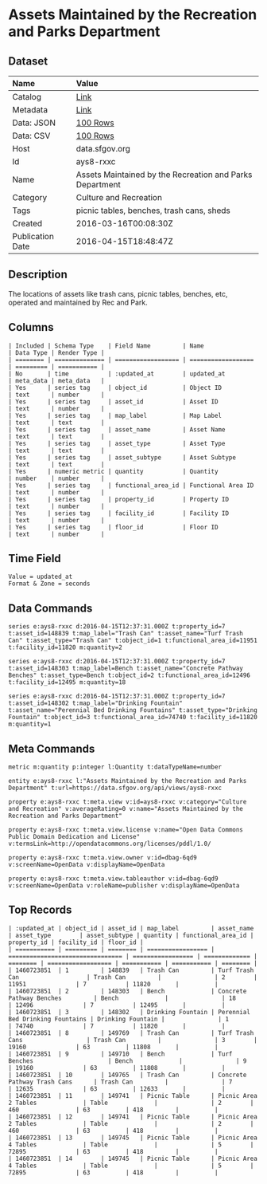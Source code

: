 # Assets Maintained by the Recreation and Parks Department

## Dataset

| Name | Value |
| :--- | :---- |
| Catalog | [Link](https://catalog.data.gov/dataset/assets-maintained-by-the-recreation-and-parks-department) |
| Metadata | [Link](https://data.sfgov.org/api/views/ays8-rxxc) |
| Data: JSON | [100 Rows](https://data.sfgov.org/api/views/ays8-rxxc/rows.json?max_rows=100) |
| Data: CSV | [100 Rows](https://data.sfgov.org/api/views/ays8-rxxc/rows.csv?max_rows=100) |
| Host | data.sfgov.org |
| Id | ays8-rxxc |
| Name | Assets Maintained by the Recreation and Parks Department |
| Category | Culture and Recreation |
| Tags | picnic tables, benches, trash cans, sheds |
| Created | 2016-03-16T00:08:30Z |
| Publication Date | 2016-04-15T18:48:47Z |

## Description

The locations of assets like trash cans, picnic tables, benches, etc, operated and maintained by Rec and Park.

## Columns

```ls
| Included | Schema Type    | Field Name         | Name               | Data Type | Render Type |
| ======== | ============== | ================== | ================== | ========= | =========== |
| No       | time           | :updated_at        | updated_at         | meta_data | meta_data   |
| Yes      | series tag     | object_id          | Object ID          | text      | number      |
| Yes      | series tag     | asset_id           | Asset ID           | text      | number      |
| Yes      | series tag     | map_label          | Map Label          | text      | text        |
| Yes      | series tag     | asset_name         | Asset Name         | text      | text        |
| Yes      | series tag     | asset_type         | Asset Type         | text      | text        |
| Yes      | series tag     | asset_subtype      | Asset Subtype      | text      | text        |
| Yes      | numeric metric | quantity           | Quantity           | number    | number      |
| Yes      | series tag     | functional_area_id | Functional Area ID | text      | number      |
| Yes      | series tag     | property_id        | Property ID        | text      | number      |
| Yes      | series tag     | facility_id        | Facility ID        | text      | number      |
| Yes      | series tag     | floor_id           | Floor ID           | text      | number      |
```

## Time Field

```ls
Value = updated_at
Format & Zone = seconds
```

## Data Commands

```ls
series e:ays8-rxxc d:2016-04-15T12:37:31.000Z t:property_id=7 t:asset_id=148839 t:map_label="Trash Can" t:asset_name="Turf Trash Can" t:asset_type="Trash Can" t:object_id=1 t:functional_area_id=11951 t:facility_id=11820 m:quantity=2

series e:ays8-rxxc d:2016-04-15T12:37:31.000Z t:property_id=7 t:asset_id=148303 t:map_label=Bench t:asset_name="Concrete Pathway Benches" t:asset_type=Bench t:object_id=2 t:functional_area_id=12496 t:facility_id=12495 m:quantity=18

series e:ays8-rxxc d:2016-04-15T12:37:31.000Z t:property_id=7 t:asset_id=148302 t:map_label="Drinking Fountain" t:asset_name="Perennial Bed Drinking Fountains" t:asset_type="Drinking Fountain" t:object_id=3 t:functional_area_id=74740 t:facility_id=11820 m:quantity=1
```

## Meta Commands

```ls
metric m:quantity p:integer l:Quantity t:dataTypeName=number

entity e:ays8-rxxc l:"Assets Maintained by the Recreation and Parks Department" t:url=https://data.sfgov.org/api/views/ays8-rxxc

property e:ays8-rxxc t:meta.view v:id=ays8-rxxc v:category="Culture and Recreation" v:averageRating=0 v:name="Assets Maintained by the Recreation and Parks Department"

property e:ays8-rxxc t:meta.view.license v:name="Open Data Commons Public Domain Dedication and License" v:termsLink=http://opendatacommons.org/licenses/pddl/1.0/

property e:ays8-rxxc t:meta.view.owner v:id=dbag-6qd9 v:screenName=OpenData v:displayName=OpenData

property e:ays8-rxxc t:meta.view.tableauthor v:id=dbag-6qd9 v:screenName=OpenData v:roleName=publisher v:displayName=OpenData
```

## Top Records

```ls
| :updated_at | object_id | asset_id | map_label         | asset_name                       | asset_type        | asset_subtype | quantity | functional_area_id | property_id | facility_id | floor_id | 
| =========== | ========= | ======== | ================= | ================================ | ================= | ============= | ======== | ================== | =========== | =========== | ======== | 
| 1460723851  | 1         | 148839   | Trash Can         | Turf Trash Can                   | Trash Can         |               | 2        | 11951              | 7           | 11820       |          | 
| 1460723851  | 2         | 148303   | Bench             | Concrete Pathway Benches         | Bench             |               | 18       | 12496              | 7           | 12495       |          | 
| 1460723851  | 3         | 148302   | Drinking Fountain | Perennial Bed Drinking Fountains | Drinking Fountain |               | 1        | 74740              | 7           | 11820       |          | 
| 1460723851  | 8         | 149769   | Trash Can         | Turf Trash Cans                  | Trash Can         |               | 3        | 19160              | 63          | 11808       |          | 
| 1460723851  | 9         | 149710   | Bench             | Turf Benches                     | Bench             |               | 9        | 19160              | 63          | 11808       |          | 
| 1460723851  | 10        | 149765   | Trash Can         | Concrete Pathway Trash Cans      | Trash Can         |               | 7        | 12635              | 63          | 12633       |          | 
| 1460723851  | 11        | 149741   | Picnic Table      | Picnic Area 2 Tables             | Table             |               | 2        | 460                | 63          | 418         |          | 
| 1460723851  | 12        | 149741   | Picnic Table      | Picnic Area 2 Tables             | Table             |               | 2        | 460                | 63          | 418         |          | 
| 1460723851  | 13        | 149745   | Picnic Table      | Picnic Area 4 Tables             | Table             |               | 5        | 72895              | 63          | 418         |          | 
| 1460723851  | 14        | 149745   | Picnic Table      | Picnic Area 4 Tables             | Table             |               | 5        | 72895              | 63          | 418         |          | 
```